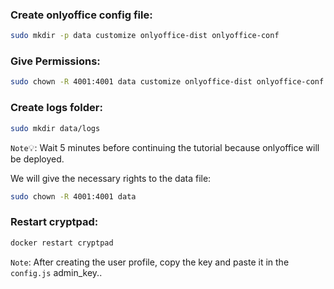 ### Create onlyoffice config file:

```bash
sudo mkdir -p data customize onlyoffice-dist onlyoffice-conf
```

### Give Permissions:

```bash
sudo chown -R 4001:4001 data customize onlyoffice-dist onlyoffice-conf
```

### Create logs folder:

```bash
sudo mkdir data/logs
```

`Note`💡: Wait 5 minutes before continuing the tutorial because onlyoffice will be deployed.

We will give the necessary rights to the data file:

```bash
sudo chown -R 4001:4001 data
```

### Restart cryptpad:

```bash
docker restart cryptpad
```

`Note`: After creating the user profile, copy the key and paste it in the `config.js` admin_key..